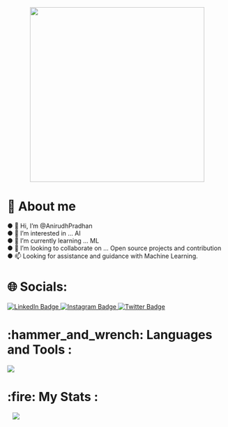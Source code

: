 <div id="header" align="center">
  <img src="https://media.giphy.com/media/f3iwJFOVOwuy7K6FFw/giphy.gif" width="400"/>
  </div>
 <h1>💫 About me </h1>
● 👋 Hi, I’m @AnirudhPradhan <br>
● 👀 I’m interested in ... AI <br>
● 🌱 I’m currently learning ... ML <br>
● 💞️ I’m looking to collaborate on ... Open source projects and contribution <br>
● 📫 Looking for assistance and guidance with Machine Learning. <br>
 <h1>🌐 Socials: </h1>
  <div id="badges">
  <a href="https://www.linkedin.com/in/anirudhpradhan/">
    <img src="https://img.shields.io/badge/LinkedIn-%230077B5.svg?logo=linkedin&logoColor=white" alt="LinkedIn Badge"/>
  </a>
  <a href="https://www.instagram.com/_.anirudh.roshan._/">
    <img src="https://img.shields.io/badge/Instagram-%23E4405F.svg?logo=Instagram&logoColor=white" alt="Instagram Badge"/>
  </a>
  <a href="your-twitter-URL">
    <img src="https://img.shields.io/badge/Twitter-%231DA1F2.svg?logo=Twitter&logoColor=white" alt="Twitter Badge"/>
  </a>
</div>

<h1> :hammer_and_wrench: Languages and Tools :</h1>
    <img src="https://skillicons.dev/icons?i=react,mongodb,django,figma,git,c,cpp,py,tailwind,bootstrap&theme=dark" />

<h1> :fire: My Stats :</h1>
<img src="https://github-readme-stats.vercel.app/api?username=AnirudhPradhan&theme=dark&hide_border=false&include_all_commits=true&count_private=true" alt=""/>
<img src="https://github-readme-streak-stats.herokuapp.com/?user=AnirudhPradhan&theme=dark&background=000000" alt=""/>
<img src="https://github-readme-stats.vercel.app/api/top-langs/?username=AnirudhPradhan&theme=dark&hide_border=false&include_all_commits=true&count_private=true&layout=compact" alt=""/>
<img src="https://github-readme-activity-graph.vercel.app/graph?username=AnirudhPradhan&theme=github-compact">
<img src="https://visitcount.itsvg.in/api?id=AnirudhPradhan&icon=2&color=1" alt=""/>

<!---
AnirudhPradhan/AnirudhPradhan is a ✨ special ✨ repository because its `README.md` (this file) appears on your GitHub profile.
You can click the Preview link to take a look at your changes.
--->
